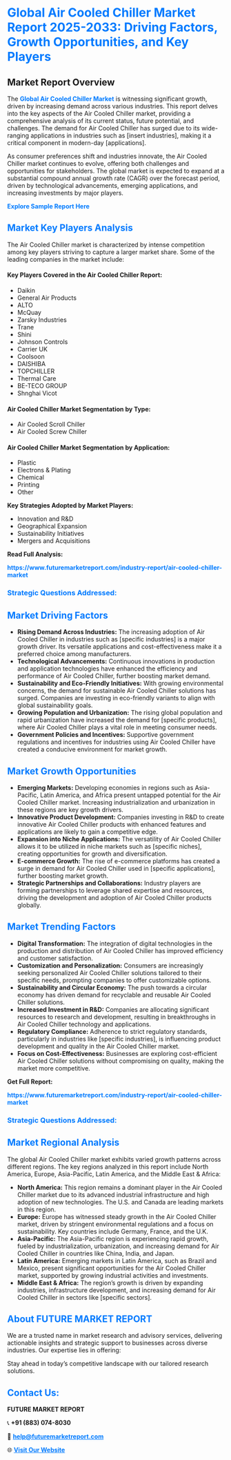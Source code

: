<h1 style="color: #007BFF;">Global Air Cooled Chiller Market Report 2025-2033: Driving Factors, Growth Opportunities, and Key Players</h1>

<section id="overview">
<h2>Market Report Overview</h2>
<p>The <a href="https://www.futuremarketreport.com/industry-report/air-cooled-chiller-market" style="color: #007BFF; text-decoration: none;"><strong>Global Air Cooled Chiller Market</strong></a> is witnessing significant growth, driven by increasing demand across various industries. This report delves into the key aspects of the Air Cooled Chiller market, providing a comprehensive analysis of its current status, future potential, and challenges. The demand for Air Cooled Chiller has surged due to its wide-ranging applications in industries such as [insert industries], making it a critical component in modern-day [applications].</p>
<p>As consumer preferences shift and industries innovate, the Air Cooled Chiller market continues to evolve, offering both challenges and opportunities for stakeholders. The global market is expected to expand at a substantial compound annual growth rate (CAGR) over the forecast period, driven by technological advancements, emerging applications, and increasing investments by major players.</p>
</section>

<section id="overview">
<p><a href="https://www.futuremarketreport.com/request-sample/reportId=90112" style="color: #007BFF; text-decoration: none;"><strong>Explore Sample Report Here</strong></a></p>
</section>

<section id="key-players">
<h2 style="color: #007BFF;">Market Key Players Analysis</h2>
<p>The Air Cooled Chiller market is characterized by intense competition among key players striving to capture a larger market share. Some of the leading companies in the market include:</p>
<h4>Key Players Covered in the Air Cooled Chiller Report:</h4>
<ul><li>Daikin</li><li>General Air Products</li><li>ALTO</li><li>McQuay</li><li>Zarsky Industries</li><li>Trane</li><li>Shini</li><li>Johnson Controls</li><li>Carrier UK</li><li>Coolsoon</li><li>DAISHIBA</li><li>TOPCHILLER</li><li>Thermal Care</li><li>BE-TECO GROUP</li><li>Shnghai Vicot</li></ul>
<h4>Air Cooled Chiller Market Segmentation by Type:</h4>
<ul><li>Air Cooled Scroll Chiller</li><li>Air Cooled Screw Chiller</li></ul>

<h4>Air Cooled Chiller Market Segmentation by Application:</h4>
<ul><li>Plastic</li><li>Electrons &amp; Plating</li><li>Chemical</li><li>Printing</li><li>Other</li></ul>
<p><strong>Key Strategies Adopted by Market Players:</strong></p>
<ul>
<li>Innovation and R&D</li>
<li>Geographical Expansion</li>
<li>Sustainability Initiatives</li>
<li>Mergers and Acquisitions</li>
</ul>
</section>

<section>
<p><strong>Read Full Analysis: </strong></p><a href="https://www.futuremarketreport.com/industry-report/air-cooled-chiller-market" style="color: #007BFF; text-decoration: none;"><strong>https://www.futuremarketreport.com/industry-report/air-cooled-chiller-market</strong></a>
<h3 style="color: #007BFF;">Strategic Questions Addressed:</h3>
</section>

<section id="driving-factors">
<h2 style="color: #007BFF;">Market Driving Factors</h2>
<ul>
<li><strong>Rising Demand Across Industries:</strong> The increasing adoption of Air Cooled Chiller in industries such as [specific industries] is a major growth driver. Its versatile applications and cost-effectiveness make it a preferred choice among manufacturers.</li>
<li><strong>Technological Advancements:</strong> Continuous innovations in production and application technologies have enhanced the efficiency and performance of Air Cooled Chiller, further boosting market demand.</li>
<li><strong>Sustainability and Eco-Friendly Initiatives:</strong> With growing environmental concerns, the demand for sustainable Air Cooled Chiller solutions has surged. Companies are investing in eco-friendly variants to align with global sustainability goals.</li>
<li><strong>Growing Population and Urbanization:</strong> The rising global population and rapid urbanization have increased the demand for [specific products], where Air Cooled Chiller plays a vital role in meeting consumer needs.</li>
<li><strong>Government Policies and Incentives:</strong> Supportive government regulations and incentives for industries using Air Cooled Chiller have created a conducive environment for market growth.</li>
</ul>
</section>

<section id="growth-opportunities">
<h2 style="color: #007BFF;">Market Growth Opportunities</h2>
<ul>
<li><strong>Emerging Markets:</strong> Developing economies in regions such as Asia-Pacific, Latin America, and Africa present untapped potential for the Air Cooled Chiller market. Increasing industrialization and urbanization in these regions are key growth drivers.</li>
<li><strong>Innovative Product Development:</strong> Companies investing in R&D to create innovative Air Cooled Chiller products with enhanced features and applications are likely to gain a competitive edge.</li>
<li><strong>Expansion into Niche Applications:</strong> The versatility of Air Cooled Chiller allows it to be utilized in niche markets such as [specific niches], creating opportunities for growth and diversification.</li>
<li><strong>E-commerce Growth:</strong> The rise of e-commerce platforms has created a surge in demand for Air Cooled Chiller used in [specific applications], further boosting market growth.</li>
<li><strong>Strategic Partnerships and Collaborations:</strong> Industry players are forming partnerships to leverage shared expertise and resources, driving the development and adoption of Air Cooled Chiller products globally.</li>
</ul>
</section>

<section id="trending-factors">
<h2 style="color: #007BFF;">Market Trending Factors</h2>
<ul>
<li><strong>Digital Transformation:</strong> The integration of digital technologies in the production and distribution of Air Cooled Chiller has improved efficiency and customer satisfaction.</li>
<li><strong>Customization and Personalization:</strong> Consumers are increasingly seeking personalized Air Cooled Chiller solutions tailored to their specific needs, prompting companies to offer customizable options.</li>
<li><strong>Sustainability and Circular Economy:</strong> The push towards a circular economy has driven demand for recyclable and reusable Air Cooled Chiller solutions.</li>
<li><strong>Increased Investment in R&D:</strong> Companies are allocating significant resources to research and development, resulting in breakthroughs in Air Cooled Chiller technology and applications.</li>
<li><strong>Regulatory Compliance:</strong> Adherence to strict regulatory standards, particularly in industries like [specific industries], is influencing product development and quality in the Air Cooled Chiller market.</li>
<li><strong>Focus on Cost-Effectiveness:</strong> Businesses are exploring cost-efficient Air Cooled Chiller solutions without compromising on quality, making the market more competitive.</li>
</ul>
</section>

<section>
<p><strong>Get Full Report: </strong></p><a href="https://www.futuremarketreport.com/industry-report/air-cooled-chiller-market" style="color: #007BFF; text-decoration: none;"><strong>https://www.futuremarketreport.com/industry-report/air-cooled-chiller-market</strong></a>
<h3 style="color: #007BFF;">Strategic Questions Addressed:</h3>
</section>


<section id="regional-analysis">
<h2 style="color: #007BFF;">Market Regional Analysis</h2>
<p>The global Air Cooled Chiller market exhibits varied growth patterns across different regions. The key regions analyzed in this report include North America, Europe, Asia-Pacific, Latin America, and the Middle East & Africa:</p>
<ul>
<li><strong>North America:</strong> This region remains a dominant player in the Air Cooled Chiller market due to its advanced industrial infrastructure and high adoption of new technologies. The U.S. and Canada are leading markets in this region.</li>
<li><strong>Europe:</strong> Europe has witnessed steady growth in the Air Cooled Chiller market, driven by stringent environmental regulations and a focus on sustainability. Key countries include Germany, France, and the U.K.</li>
<li><strong>Asia-Pacific:</strong> The Asia-Pacific region is experiencing rapid growth, fueled by industrialization, urbanization, and increasing demand for Air Cooled Chiller in countries like China, India, and Japan.</li>
<li><strong>Latin America:</strong> Emerging markets in Latin America, such as Brazil and Mexico, present significant opportunities for the Air Cooled Chiller market, supported by growing industrial activities and investments.</li>
<li><strong>Middle East & Africa:</strong> The region’s growth is driven by expanding industries, infrastructure development, and increasing demand for Air Cooled Chiller in sectors like [specific sectors].</li>
</ul>
</section>

<footer>
<h2 style="color: #007BFF;">About FUTURE MARKET REPORT</h2>
<p>We are a trusted name in market research and advisory services, delivering actionable insights and strategic support to businesses across diverse industries. Our expertise lies in offering:</p>

<p>Stay ahead in today’s competitive landscape with our tailored research solutions.</p>

<h2 style="color: #007BFF;">Contact Us:</h2>
<p><strong>FUTURE MARKET REPORT</strong></p>
<p>📞 <strong>+91 (883) 074-8030</strong></p>
<p>📧 <strong><a href="mailto:help@futuremarketreport.com" style="color: #007BFF;">help@futuremarketreport.com</a></strong></p>
<p>🌐 <strong><a href="https://www.futuremarketreport.com/" style="color: #007BFF;">Visit Our Website</a></strong></p>
</footer>